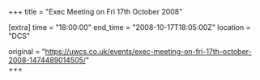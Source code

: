 +++
title = "Exec Meeting on Fri 17th October 2008"

[extra]
time = "18:00:00"
end_time = "2008-10-17T18:05:00Z"
location = "DCS"

original = "https://uwcs.co.uk/events/exec-meeting-on-fri-17th-october-2008-1474489014505/"    
+++



